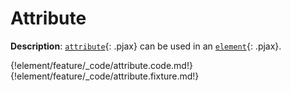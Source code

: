 # Attribute

__Description__: [`attribute`](./../attribute/general.md){: .pjax} can be used in an [`element`](./../element/general.md){: .pjax}.

{!element/feature/_code/attribute.code.md!}
{!element/feature/_code/attribute.fixture.md!}

<div class="cf"></div>
<div class="end"></div>

